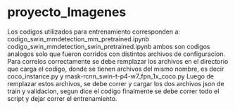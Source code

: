 # proyecto_Imagenes
Los codigos utilizados para entrenamiento corresponden a:
codigo_swin_mmdetection_mm_pretrained.ipynb 
codigo_swin_mmdetection_swin_pretrained.ipynb
ambos son codigos analogos solo que fueron corridos con distintos archivos de configuracion.
Para correlos correctamente se debe remplazar los archivos en el directorio que carga el codigo,
donde se tienen archivos del mismo nombre, es decir coco_instance.py y mask-rcnn_swin-t-p4-w7_fpn_1x_coco.py
Luego de remplazar estos archivos, se debe correr y cargar los dos archivos json de train y validacion, segun dice el codigo
finalmente se debe correr todo el script y dejar correr el entrenamiento.

